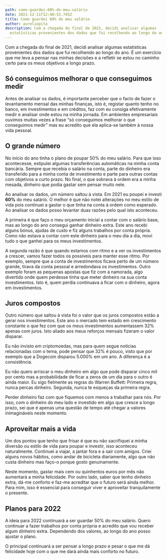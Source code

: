 ```yaml
---
path: como-guardei-60%-do-meu-salário
date: 2021-12-11T12:40:53.745Z
title: Como guardei 60% do meu salário
author: aureliopita
description: Com a chegada do final de 2021, decidi analisar algumas
  estatísticas provenientes dos dados que fui recolhendo ao longo do ano.
---
```

Com a chegada do final de 2021, decidi analisar algumas estatísticas provenientes dos dados que fui recolhendo ao longo do ano. É um exercício que me leva a pensar nas minhas decisões e a refletir se estou no caminho certo para os meus objetivos a longo prazo.

## Só conseguimos melhorar o que conseguimos medir

Antes de analisar os dados, é importante perceber que o facto de fazer o levantamento mensal das minhas finanças, isto é, registar quanto tenho no banco, em investimentos e em créditos, faz com eu consiga efetivamente medir e analisar onde estou na minha jornada. Em ambientes empresariais ouvimos muitas vezes a frase “só conseguimos melhorar o que conseguimos medir” mas eu acredito que ela aplica-se também à nossa vida pessoal.

## O grande número

No início do ano tinha o plano de poupar 50% do meu salário. Para que isso acontecesse, estipulei algumas transferências automáticas na minha conta bancária. Sempre que recebia o salário na conta, parte do dinheiro era transferido para a minha conta de investimento e parte para outras contas com objetivos a curto prazo. No final, o que sobrava à ordem era a minha mesada, dinheiro que podia gastar sem pensar muito nele. 

Ao analisar os dados, um número saltou à vista. Em 2021 eu poupei e investi **60%** do meu salário. O melhor é que não notei alterações no meu estilo de vida pois continuei a gastar o que tinha na conta à ordem como esperado. Ao analisar os dados posso levantar duas razões pelo qual isto aconteceu.

A primeira é que faço o meu orçamento inicial a contar com o salário base, mas ao longo do ano consegui ganhar dinheiro extra. Este ano recebi alguns bónus, ajudas de custo e fiz alguns trabalhos por conta própria. Como não estava a contar com este dinheiro para o meu dia a dia, movi tudo o que ganhei para os meus investimentos.

A segunda razão é que quando estamos com ritmo e a ver os investimentos a crescer, vamos fazer todos os possíveis para manter esse ritmo. Por exemplo, sempre que a conta de investimentos ficava perto de um número grande, tirava da conta pessoal e arredondava os investimentos. Outro exemplo foram as pequenas apostas que fiz com a namorada, algo divertido onde quem perdesse tinha que meter dinheiro na sua conta investimentos. Isto é, quem perdia continuava a ficar com o dinheiro, agora em investimentos.

## Juros compostos

Outro número que saltou à vista foi o valor que os juros compostos estão a gerar nos investimentos. Este ano o mercado tem estado em crescimento constante o que fez com que os meus investimentos aumentassem 32% apenas com juros. Isto aliado aos meus reforços mensais fizeram o valor disparar.

Eu não invisto em criptomoedas, mas para quem segue notícias relacionadas com o tema, pode pensar que 32% é pouco, visto que por exemplo que a Dogecoin disparou 5.000% em um ano. A diferença é a consistência.

Eu não quero arriscar o meu dinheiro em algo que pode disparar cinco mil por cento mas a probabilidade de ficar a zeros de um dia para o outro é ainda maior. Eu sigo fielmente as regras do Warren Buffett: Primeira regra, nunca percas dinheiro. Segunda, nunca te esqueças da primeira regra.

Perder dinheiro faz com que fiquemos com menos a trabalhar para nós. Por isso, com o dinheiro do meu lado e investido em algo que cresce a longo prazo, sei que é apenas uma questão de tempo até chegar a valores inimagináveis neste momento. 

## Aproveitar mais a vida

Um dos pontos que tenho que frisar é que eu não sacrifiquei a minha diversão ou estilo de vida para poupar e investir, isso aconteceu naturalmente. Continuei a viajar, a jantar fora e a sair com amigos. Criei alguns novos hábitos, como andar de bicicleta diariamente, algo que não custa dinheiro mas faço-o porque gosto genuinamente.

Neste momento, gastar mais cem ou quinhentos euros por mês não aumentará a minha felicidade. Por outro lado, saber que tenho dinheiro extra, dá-me conforto e faz-me acreditar que o futuro será ainda melhor. Para mim, isso é essencial para conseguir viver e aproveitar tranquilamente o presente.

## Planos para 2022

A ideia para 2022 continuará a ser guardar 50% do meu salário. Quero continuar a fazer trabalhos por conta própria e acredito que vou receber algum dinheiro extra. Dependendo dos valores, ao longo do ano posso ajustar o plano.

O principal continuará a ser pensar a longo prazo e pesar o que me dá felicidade hoje com o que me dará ainda mais conforto no futuro.
